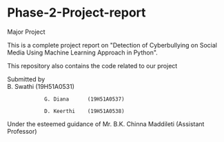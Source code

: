 # Phase-2-Project-report 

Major Project

This is a complete project report on "Detection of Cyberbullying on Social Media Using Machine Learning Approach in Python".

This repository also contains the code related to our project

Submitted by    
                B. Swathi     (19H51A0531)

                G. Diana      (19H51A0537)
                
                D. Keerthi    (19H51A0538)
                
Under the esteemed guidance of Mr. B.K. Chinna Maddileti (Assistant Professor)
